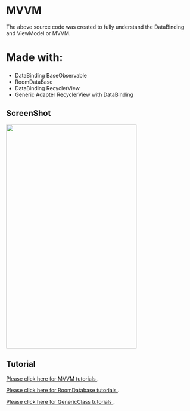 # MVVM

The above source code was created to fully understand the DataBinding and ViewModel or MVVM.
# Made with:
###  
- DataBinding BaseObservable
- RoomDataBase
- DataBinding RecyclerView
- Generic Adapter RecyclerView with DataBinding


## ScreenShot
<img src="https://raw.githubusercontent.com/shakbari435/MVVM/master/mvvm.jpg" height="600" width="350">

## Tutorial
[Please click here for MVVM tutorials ](http://phoenixdevs.ir/%d8%a2%d9%85%d9%88%d8%b2%d8%b4-%d9%85%d8%b9%d9%85%d8%a7%d8%b1%db%8c-mvvm-%db%8c%d8%a7-viewmodel/).

[Please click here for RoomDatabase tutorials  ](http://phoenixdevs.ir/%d8%a2%d9%85%d9%88%d8%b2%d8%b4-%d8%af%db%8c%d8%aa%d8%a7%d8%a8%db%8c%d8%b3-room-%d8%af%d8%b1-%d8%a7%d9%86%d8%af%d8%b1%d9%88%db%8c%d8%af/).

[Please click here for GenericClass tutorials  ](http://phoenixdevs.ir/genericrecyclerview-%d8%af%d8%b1-%d8%a7%d9%86%d8%af%d8%b1%d9%88%db%8c%d8%af/).

